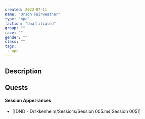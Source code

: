 ```yaml
---
created: 2023-07-11
name: "Orson Fairweather"
type: "npc"
faction: "Unaffiliated"
group: ""
race: ""
gender: ""
class: ""
tags:
 - npc
---
```

## Description


## Quests
<!-- QueryToSerialize: TASK FROM "DND - Drakkenheim/Quests" WHERE !completed AND contains(outlinks, [[Orson Fairweather]]) -->

#### Session Appearances
<!-- QueryToSerialize: LIST FROM [[Orson Fairweather]] WHERE file.folder = "DND - Drakkenheim/Sessions" -->
<!-- SerializedQuery: LIST FROM [[Orson Fairweather]] WHERE file.folder = "DND - Drakkenheim/Sessions" -->
- [[DND - Drakkenheim/Sessions/Session 005.md|Session 005]]
<!-- SerializedQuery END -->



